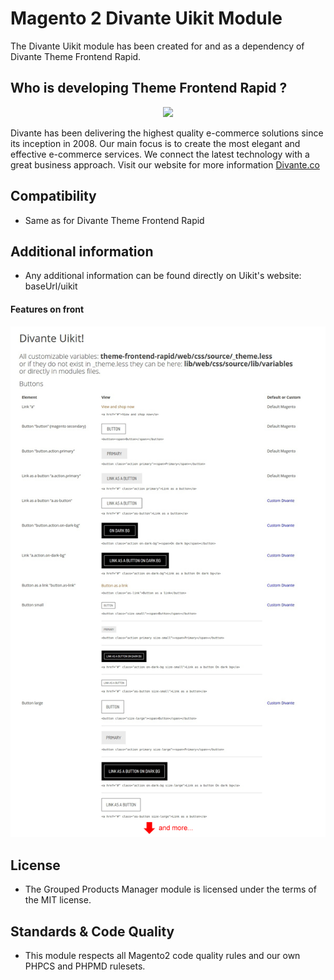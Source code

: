 # Magento 2 Divante Uikit Module

The Divante Uikit module has been created for and as a dependency of Divante Theme Frontend Rapid.

## Who is developing Theme Frontend Rapid ?
<p align="center">
    <a href="https://divante.co/">
        <img height="100" src="http://divante.co/static/img/logo.svg">
    </a>
</p>

Divante has been delivering the highest quality e-commerce solutions since its inception in 2008. Our main focus is to create the most elegant and effective e-commerce services. We connect the latest technology with a great business approach.
Visit our website for more information  <a href="https://divante.co/">Divante.co</a> 

## Compatibility
* Same as for Divante Theme Frontend Rapid
 
## Additional information
* Any additional information can be found directly on Uikit's website: baseUrl/uikit   

#### Features on front

 ![front](README_MEDIA/Uikit.jpg)
    
## License
* The Grouped Products Manager module is licensed under the terms of the MIT license.
    
## Standards & Code Quality
* This module respects all Magento2 code quality rules and our own PHPCS and PHPMD rulesets.
